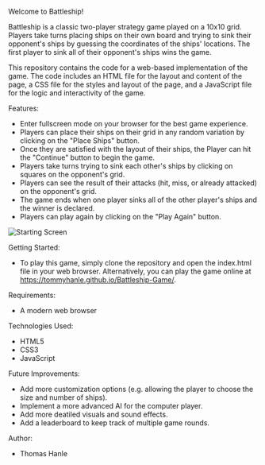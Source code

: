 Welcome to Battleship!

Battleship is a classic two-player strategy game played on a 10x10 grid. Players take turns placing ships on their own board and trying to sink their opponent's ships by guessing the coordinates of the ships' locations. The first player to sink all of their opponent's ships wins the game.

This repository contains the code for a web-based implementation of the game. The code includes an HTML file for the layout and content of the page, a CSS file for the styles and layout of the page, and a JavaScript file for the logic and interactivity of the game.


Features:
- Enter fullscreen mode on your browser for the best game experience.
- Players can place their ships on their grid in any random variation by clicking on the "Place Ships" button.
- Once they are satisfied with the layout of their ships, the Player can hit the "Continue" button to begin the game.
- Players take turns trying to sink each other's ships by clicking on squares on the opponent's grid.
- Players can see the result of their attacks (hit, miss, or already attacked) on the opponent's grid.
- The game ends when one player sinks all of the other player's ships and the winner is declared.
- Players can play again by clicking on the "Play Again" button.

![Starting Screen](https://i.imgur.com/sUFavAO.png)

Getting Started:
- To play this game, simply clone the repository and open the index.html file in your web browser. Alternatively, you can play the game online at https://tommyhanle.github.io/Battleship-Game/.


Requirements:
- A modern web browser


Technologies Used:
- HTML5
- CSS3
- JavaScript


Future Improvements:
- Add more customization options (e.g. allowing the player to choose the size and number of ships).
- Implement a more advanced AI for the computer player.
- Add more deatiled visuals and sound effects.
- Add a leaderboard to keep track of multiple game rounds.


Author:
- Thomas Hanle
